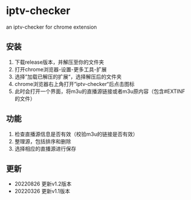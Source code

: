 # iptv-checker
an iptv-checker for chrome extension

## 安装
1. 下载release版本，并解压至你的文件夹
2. 打开chrome浏览器-设置-更多工具-扩展
3. 选择”加载已解压的扩展“，选择解压后的文件夹
4. chrome浏览器右上角打开”iptv-checker“后点击图标
5. 此时会打开一个界面，将m3u的直播源链接或者m3u原内容（包含#EXTINF的文件）

## 功能
1. 检查直播源信息是否有效（校验m3u的链接是否有效）
2. 整理源，包括排序和删除
3. 选择相应的直播源进行保存

## 更新
- 20220826 更新v1.2版本
- 20220326 更新v1.1版本
